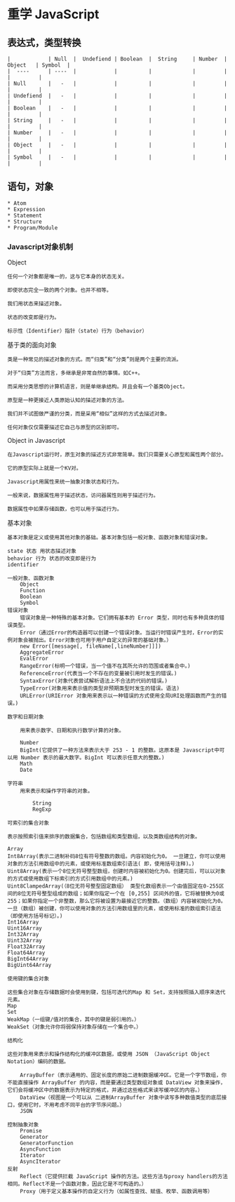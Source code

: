 # 重学 JavaScript

## 表达式，类型转换

    |            | Null  |  Undefiend | Boolean  |  String     | Number  |    Object   | Symbol  |
    |  ----      | ----  |            |          |             |         |             |         |
    | Null       |   -   |            |          |             |         |             |         |  
    | Undefiend  |   -   |            |          |             |         |             |         |
    | Boolean    |   -   |            |          |             |         |             |         |
    | String     |   -   |            |          |             |         |             |         |
    | Number     |   -   |            |          |             |         |             |         |
    | Object     |   -   |            |          |             |         |             |         |
    | Symbol     |   -   |            |          |             |         |             |         |

## 语句，对象

    * Atom
    * Expression
    * Statement
    * Structure
    * Program/Module

### Javascript对象机制

Object

    任何一个对象都是唯一的，这与它本身的状态无关。

    即使状态完全一致的两个对象。也并不相等。

    我们用状态来描述对象。

    状态的改变即是行为。

    标示性（Identifier）指针（state）行为（behavior）

基于类的面向对象

    类是一种常见的描述对象的方式。而“归类”和“分类”则是两个主要的流派。

    对于“归类”方法而言，多继承是非常自然的事情。如C++。

    而采用分类思想的计算机语言，则是单继承结构。并且会有一个基类Object。

    原型是一种更接近人类原始认知的描述对象的方法。

    我们并不试图做严谨的分类，而是采用“相似”这样的方式去描述对象。

    任何对象仅仅需要描述它自己与原型的区别即可。

Object in Javascript

    在Javascript运行时，原生对象的描述方式非常简单。我们只需要关心原型和属性两个部分。

    它的原型实际上就是一个KV对。

    Javascript用属性来统一抽象对象状态和行为。

    一般来说，数据属性用于描述状态，访问器属性则用于描述行为。

    数据属性中如果存储函数，也可以用于描述行为。

基本对象

    基本对象是定义或使用其他对象的基础。基本对象包括一般对象、函数对象和错误对象。

    state 状态 用状态描述对象
    behavior 行为 状态的改变即是行为
    identifier

    一般对象、函数对象
        Object
        Function
        Boolean
        Symbol
    错误对象
        错误对象是一种特殊的基本对象。它们拥有基本的 Error 类型，同时也有多种具体的错误类型。
        Error（通过Error的构造器可以创建一个错误对象。当运行时错误产生时，Error的实例对象会被抛出。Error对象也可用于用户自定义的异常的基础对象。）
        new Error([message[, fileName[,lineNumber]]])
        AggregateError
        EvalError
        RangeError(标明一个错误，当一个值不在其所允许的范围或者集合中。)
        ReferenceError(代表当一个不存在的变量被引用时发生的错误。)
        SyntaxError(对象代表尝试解析语法上不合法的代码的错误。)
        TypeError(对象用来表示值的类型非预期类型时发生的错误。语法)
        URLError(URIError 对象用来表示以一种错误的方式使用全局URI处理函数而产生的错误。)

    数字和日期对象

        用来表示数字、日期和执行数学计算的对象。

        Number
        BigInt(它提供了一种方法来表示大于 253 - 1 的整数。这原本是 Javascript中可以用 Number 表示的最大数字。BigInt 可以表示任意大的整数。)
        Math
        Date
    
    字符串
        用来表示和操作字符串的对象。

            String
            RegExp

    可索引的集合对象

    表示按照索引值来排序的数据集合，包括数组和类型数组，以及类数组结构的对象。

    Array
    Int8Array(表示二进制补码8位有符号整数的数组。内容初始化为0。 一旦建立，你可以使用对象的方法引用数组中的元素，或使用标准数组索引语法( 即，使用括号注释)。)
    Uint8Array(表示一个8位无符号整型数组，创建时内容被初始化为0。创建完后，可以以对象的方式或使用数组下标索引的方式引用数组中的元素。)
    Uint8ClampedArray(（8位无符号整型固定数组） 类型化数组表示一个由值固定在0-255区间的8位无符号整型组成的数组；如果你指定一个在 [0,255] 区间外的值，它将被替换为0或255；如果你指定一个非整数，那么它将被设置为最接近它的整数。（数组）内容被初始化为0。一旦（数组）被创建，你可以使用对象的方法引用数组里的元素，或使用标准的数组索引语法（即使用方括号标记）。)
    Int16Array
    Uint16Array
    Int32Array
    Uint32Array
    Float32Array
    Float64Array
    BigInt64Array
    BigUint64Array

    使用键的集合对象

    这些集合对象在存储数据时会使用到键，包括可迭代的Map 和 Set，支持按照插入顺序来迭代元素。
    Map
    Set
    WeakMap（一组键/值对的集合，其中的键是弱引用的。）
    WeakSet（对象允许你将弱保持对象存储在一个集合中。）

    结构化

    这些对象用来表示和操作结构化的缓冲区数据，或使用 JSON （JavaScript Object Notation）编码的数据。
    
        ArrayBuffer（表示通用的、固定长度的原始二进制数据缓冲区。它是一个字节数组，你不能直接操作 ArrayBuffer 的内容，而是要通过类型数组对象或 DataView 对象来操作，它们会将缓冲区中的数据表示为特定的格式，并通过这些格式来读写缓冲区的内容。）
        DataView（视图是一个可以从 二进制ArrayBuffer 对象中读写多种数值类型的底层接口，使用它时，不用考虑不同平台的字节序问题。）
        JSON

    控制抽象对象
        Promise
        Generator
        GeneratorFunction
        AsyncFunction
        Iterator
        AsyncIterator
    反射
        Reflect（它提供拦截 JavaScript 操作的方法。这些方法与proxy handlers的方法相同。Reflect不是一个函数对象，因此它是不可构造的。）
        Proxy（用于定义基本操作的自定义行为（如属性查找、赋值、枚举、函数调用等）
